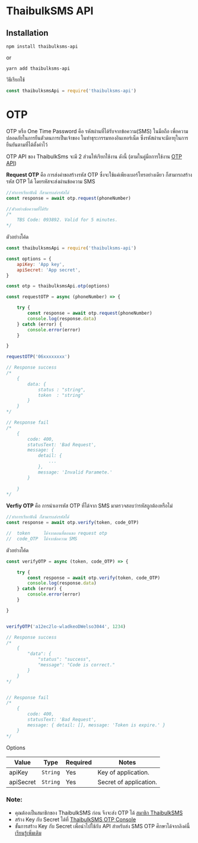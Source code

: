 # ThaibulkSMS API
<!-- <img src="https://assets.thaibulksms.com/img/logo_1.png" align="right"
     alt="ส่ง SMS ครบวงจร ส่งง่าย ถึงมือผู้รับ" width="220" height="30"> -->

## Installation

```
npm install thaibulksms-api
```
or
```
yarn add thaibulksms-api
```

วิธีเรียกใช้
```js
const thaibulksmsApi = require('thaibulksms-api')
```

# OTP
OTP หรือ One Time Password คือ รหัสผ่านที่ได้รับจากข้อความ(SMS) ในมือถือ เพื่อความปลอดภัยในการยืนตัวตนการเป็นเจ้าของ ในทำธุระกรรมทองอินเทอร์เน็ต ซึ่งรหัสผ่านจะมีอายุในการยืนยันตามที่ได้ตั้งค่าไว้ 

OTP API ของ ThaibulkSms จะมี 2 ส่วนให้เรียกใช้งาน ดังนี้ (ตามในคู่มือการใช้งาน [OTP API](https://developer.thaibulksms.com/reference#otp))

**Request OTP** คือ การส่งคำขอสร้างรหัส OTP ซึ่งจะใช้แค่เพียงเบอร์โทรอย่างเดียว ก็สามารถสร้างรหัส OTP ได้ โดยรหัสจะส่งผ่านข้อความ SMS

```js
//ทำการเรียกฟังนี้ ก็สามารถส่งรหัสได้
const response = await otp.request(phoneNumber)

//ตัวอย่างข้อความที่ได้รับ
/* 
    TBS Code: 093892. Valid for 5 minutes.
*/
```

ตัวอย่างโค้ด
```js
const thaibulksmsApi = require('thaibulksms-api')

const options = {
    apiKey: 'App key',
    apiSecret: 'App secret',
}

const otp = thaibulksmsApi.otp(options)

const requestOTP = async (phoneNumber) => {

    try {
        const response = await otp.request(phoneNumber)
        console.log(response.data)
    } catch (error) {
        console.error(error)
    }

}

requestOTP('06xxxxxxxx')

// Response success
/*
    {
        data: {
            status : "string",
            token  : "string"
        }
    }
*/

// Response fail
/*
    {
        code: 400,
        statusText: 'Bad Request',
        message: {
            detail: {
                ...
            },
            message: 'Invalid Paramete.'
        }
        
    }
*/
```

**Verfiy OTP** คือ การนำเอารหัส OTP ที่ได้จาก SMS มาตรวจสอบว่ารหัสถูกต้องหรือไม่ 

```js
//ทำการเรียกฟังนี้ ก็สามารถส่งรหัสได้
const response = await otp.verify(token, code_OTP)

//  token     ได้จากตอนที่ตอนขอ request otp
//  code_OTP  ได้จากข้อความ SMS
```

ตัวอย่างโค้ด
```js
const verifyOTP = async (token, code_OTP) => {

    try {
        const response = await otp.verify(token, code_OTP)
        console.log(response.data)
    } catch (error) {
        console.error(error)
    }

}


verifyOTP('a12ec2lo-wladkeoDWelso3044', 1234)

// Response success
/*
    {
        "data": {
            "status": "success",
            "message": "Code is correct."
        }
    }
*/


// Response fail
/*
    {
        code: 400,
        statusText: 'Bad Request',
        message: { detail: [], message: 'Token is expire.' }
    }
*/

```



Options

|Value|Type|Required|Notes|
|------|-----|-----|-----|
|apiKey| `String` | Yes | Key of application. |
|apiSecret| `String` | Yes | Secret of application. |

### Note:
- คุณต้องเป็นสมาชิกของ ThaibulkSMS ก่อน จึงจะส่ง OTP ได้ [สมาชิก ThaibulkSMS](https://account.thaibulksms.com/register/)
- สร้าง Key กับ Secret ได้ที่ [ThaibulkSMS OTP Console](https://otp-manager.thaibulksms.com/login)
- ขั้นการสร้าง Key กับ Secret เพื่อนําไปใช้กับ API สําหรับส่ง SMS OTP ศึกษาได้จากลิงค์นี้ [เรียนรู้เพิ่มเติม](https://assets.thaibulksms.com/documents/Thaibulksms-otp.pdf)

